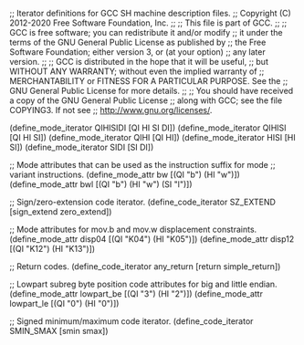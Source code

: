 ;; Iterator definitions for GCC SH machine description files.
;; Copyright (C) 2012-2020 Free Software Foundation, Inc.
;;
;; This file is part of GCC.
;;
;; GCC is free software; you can redistribute it and/or modify
;; it under the terms of the GNU General Public License as published by
;; the Free Software Foundation; either version 3, or (at your option)
;; any later version.
;;
;; GCC is distributed in the hope that it will be useful,
;; but WITHOUT ANY WARRANTY; without even the implied warranty of
;; MERCHANTABILITY or FITNESS FOR A PARTICULAR PURPOSE.  See the
;; GNU General Public License for more details.
;;
;; You should have received a copy of the GNU General Public License
;; along with GCC; see the file COPYING3.  If not see
;; <http://www.gnu.org/licenses/>.

(define_mode_iterator QIHISIDI [QI HI SI DI])
(define_mode_iterator QIHISI [QI HI SI])
(define_mode_iterator QIHI [QI HI])
(define_mode_iterator HISI [HI SI])
(define_mode_iterator SIDI [SI DI])

;; Mode attributes that can be used as the instruction suffix for mode
;; variant instructions.
(define_mode_attr bw [(QI "b") (HI "w")])
(define_mode_attr bwl [(QI "b") (HI "w") (SI "l")])

;; Sign/zero-extension code iterator.
(define_code_iterator SZ_EXTEND [sign_extend zero_extend])

;; Mode attributes for mov.b and mov.w displacement constraints.
(define_mode_attr disp04 [(QI "K04") (HI "K05")])
(define_mode_attr disp12 [(QI "K12") (HI "K13")])

;; Return codes.
(define_code_iterator any_return [return simple_return])

;; Lowpart subreg byte position code attributes for big and little endian.
(define_mode_attr lowpart_be [(QI "3") (HI "2")])
(define_mode_attr lowpart_le [(QI "0") (HI "0")])

;; Signed minimum/maximum code iterator.
(define_code_iterator SMIN_SMAX [smin smax])
